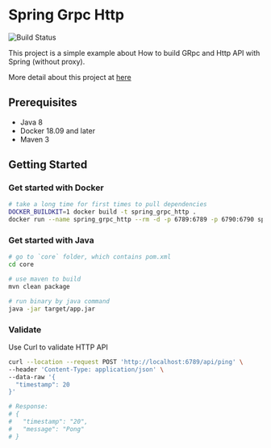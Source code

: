 # Spring Grpc Http

![Build Status](https://travis-ci.com/thinhdanggroup/spring_grpc_http.svg?branch=master)

This project is a simple example about How to build GRpc and Http API with Spring (without proxy).

More detail about this project at [here](https://medium.com/@thinhda/build-service-that-provides-http-and-grpc-api-with-spring-9e7cff7aa17a)

## Prerequisites

- Java 8
- Docker 18.09 and later
- Maven 3

## Getting Started

### Get started with Docker

```sh
# take a long time for first times to pull dependencies
DOCKER_BUILDKIT=1 docker build -t spring_grpc_http .
docker run --name spring_grpc_http --rm -d -p 6789:6789 -p 6790:6790 spring_grpc_http
```

### Get started with Java

```sh
# go to `core` folder, which contains pom.xml
cd core

# use maven to build
mvn clean package

# run binary by java command
java -jar target/app.jar
```

### Validate

Use Curl to validate HTTP API

```sh
curl --location --request POST 'http://localhost:6789/api/ping' \
--header 'Content-Type: application/json' \
--data-raw '{
  "timestamp": 20
}'

# Response:
# {
#   "timestamp": "20",
#   "message": "Pong"
# }
   
``` 